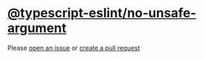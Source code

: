 [@typescript-eslint/no-unsafe-argument](https://typescript-eslint.io/rules/no-unsafe-argument)
==============================================================================================
Please [open an issue](https://github.com/professional-js/eslint-config/issues/new)
or [create a pull request](https://github.com/professional-js/eslint-config/edit/main/src/rules-configurations/@typescript-eslint/no-unsafe-argument.md)
